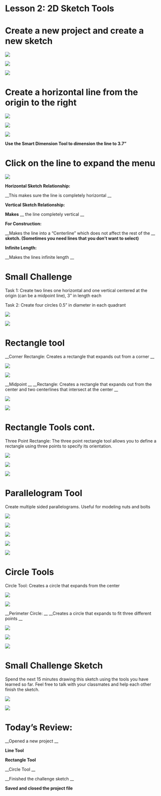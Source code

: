 # Lesson 2: 2D Sketch Tools

# Create a new project and create a new sketch

![](images%5CSW%20Advanced%20CAD%20Curriculumn%202_25.png)

![](images%5CSW%20Advanced%20CAD%20Curriculumn%202_26.png)

![](images%5CSW%20Advanced%20CAD%20Curriculumn%202_27.png)

# Create a horizontal line from the origin to the right

![](images%5CSW%20Advanced%20CAD%20Curriculumn%202_28.png)

![](images%5CSW%20Advanced%20CAD%20Curriculumn%202_29.png)

![](images%5CSW%20Advanced%20CAD%20Curriculumn%202_30.png)

__Use the Smart Dimension Tool to dimension the line to 3\.7”__

# Click on the line to expand the menu

![](images%5CSW%20Advanced%20CAD%20Curriculumn%202_31.png)

__Horizontal Sketch Relationship:__

__This makes sure the line is completely horizontal __

__Vertical Sketch Relationship:__

__Makes__  __ the line completely vertical __

__For Construction:__

__Makes the line into a “Centerline” which does not affect the rest of the __  __sketch\. \(Sometimes you need lines that you don’t want to select\)__

__Infinite Length:__

__Makes the lines infinite length __

# Small Challenge

Task 1: Create two lines one horizontal and one vertical centered at the origin \(can be a midpoint line\)\, 3” in length each

Task 2: Create four circles 0\.5” in diameter in each quadrant

![](images%5CSW%20Advanced%20CAD%20Curriculumn%202_32.png)

![](images%5CSW%20Advanced%20CAD%20Curriculumn%202_33.png)

# Rectangle tool

__Corner Rectangle: Creates a rectangle that expands out from a corner __

![](images%5CSW%20Advanced%20CAD%20Curriculumn%202_34.png)

![](images%5CSW%20Advanced%20CAD%20Curriculumn%202_35.png)

__Midpoint __  __Rectangle: Creates a rectangle that expands out from the center and two centerlines that intersect at the center __

![](images%5CSW%20Advanced%20CAD%20Curriculumn%202_36.png)

![](images%5CSW%20Advanced%20CAD%20Curriculumn%202_37.png)

# Rectangle Tools cont.

Three Point Rectangle: The three point rectangle tool allows you to define a rectangle using three points to specify its orientation\.

![](images%5CSW%20Advanced%20CAD%20Curriculumn%202_38.png)

![](images%5CSW%20Advanced%20CAD%20Curriculumn%202_39.png)

![](images%5CSW%20Advanced%20CAD%20Curriculumn%202_40.png)

# Parallelogram Tool

Create multiple sided parallelograms\. Useful for modeling nuts and bolts

![](images%5CSW%20Advanced%20CAD%20Curriculumn%202_41.png)

![](images%5CSW%20Advanced%20CAD%20Curriculumn%202_42.png)

![](images%5CSW%20Advanced%20CAD%20Curriculumn%202_43.png)

![](images%5CSW%20Advanced%20CAD%20Curriculumn%202_44.png)

![](images%5CSW%20Advanced%20CAD%20Curriculumn%202_45.png)

# Circle Tools

Circle Tool: Creates a circle that expands from the center

![](images%5CSW%20Advanced%20CAD%20Curriculumn%202_46.png)

![](images%5CSW%20Advanced%20CAD%20Curriculumn%202_47.png)

__Perimeter Circle: __  __Creates a circle that expands to fit three different points __

![](images%5CSW%20Advanced%20CAD%20Curriculumn%202_48.png)

![](images%5CSW%20Advanced%20CAD%20Curriculumn%202_49.png)

![](images%5CSW%20Advanced%20CAD%20Curriculumn%202_50.png)

# Small Challenge Sketch

Spend the next 15 minutes drawing this sketch using the tools you have learned so far\. Feel free to talk with your classmates and help each other finish the sketch\.

![](images%5CSW%20Advanced%20CAD%20Curriculumn%202_51.png)

![](images%5CSW%20Advanced%20CAD%20Curriculumn%202_52.png)

# Today’s Review:

__Opened a new project __

__Line Tool__

__Rectangle Tool__

__Circle Tool __

__Finished the challenge sketch __

__Saved and closed the project file__

